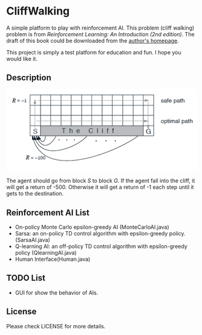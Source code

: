 CliffWalking
===
A simple platform to play with reinforcement AI. 
This problem (cliff walking) problem is from *Reinforcement Learning: An Introduction (2nd edition)*. The draft of this 
book could be downloaded from the [author's homepage](https://webdocs.cs.ualberta.ca/~sutton/).

This project is simply a test platform for education and fun. I hope you would like it.
## Description
![cliff walking](cliff.png)

The agent should go from block *S* to block *G*. If the agent fall into 
the cliff, it will get a return of -500. Otherwise it will get a return of -1 
each step until it gets to the destination.

## Reinforcement AI List
* On-policy Monte Carlo epsilon-greedy AI (MonteCarloAI.java)
* Sarsa: an on-policy TD control algorithm with epsilon-greedy policy. (SarsaAI.java)
* Q-learning AI: an off-policy TD control algorithm with epsilon-greedy policy (QlearningAI.java)
* Human Interface(Human.java)

## TODO List

* GUI for show the behavior of AIs.


## License
Please check LICENSE for more details.
